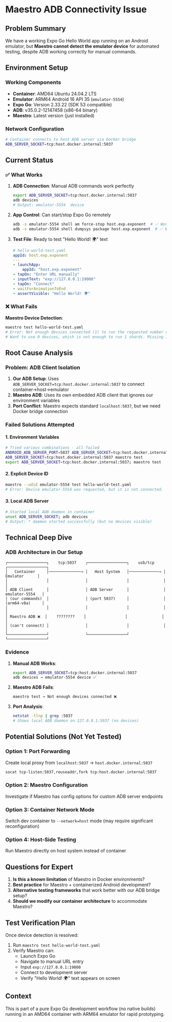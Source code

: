 # Maestro ADB Connectivity Issue

## Problem Summary

We have a working Expo Go Hello World app running on an Android emulator, but **Maestro cannot detect the emulator device** for automated testing, despite ADB working correctly for manual commands.

## Environment Setup

### Working Components
- **Container**: AMD64 Ubuntu 24.04.2 LTS 
- **Emulator**: ARM64 Android 16 API 35 (`emulator-5554`)
- **Expo Go**: Version 2.33.22 (SDK 53 compatible)
- **ADB**: v35.0.2-12147458 (x86-64 binary)
- **Maestro**: Latest version (just installed)

### Network Configuration
```bash
# Container connects to host ADB server via Docker bridge
ADB_SERVER_SOCKET=tcp:host.docker.internal:5037
```

## Current Status

### ✅ What Works
1. **ADB Connection**: Manual ADB commands work perfectly
   ```bash
   export ADB_SERVER_SOCKET=tcp:host.docker.internal:5037
   adb devices
   # Output: emulator-5554	device
   ```

2. **App Control**: Can start/stop Expo Go remotely
   ```bash
   adb -s emulator-5554 shell am force-stop host.exp.exponent  # ✅ Works
   adb -s emulator-5554 shell dumpsys package host.exp.exponent  # ✅ Works
   ```

3. **Test File**: Ready to test "Hello World! 🌍" text
   ```yaml
   # hello-world-test.yaml
   appId: host.exp.exponent
   ---
   - launchApp:
       appId: "host.exp.exponent"
   - tapOn: "Enter URL manually"
   - inputText: "exp://127.0.0.1:19000"
   - tapOn: "Connect"
   - waitForAnimationToEnd
   - assertVisible: "Hello World! 🌍"
   ```

### ❌ What Fails
**Maestro Device Detection**:
```bash
maestro test hello-world-test.yaml
# Error: Not enough devices connected (1) to run the requested number of shards (1).
# Want to use 0 devices, which is not enough to run 1 shards. Missing 1 device(s).
```

## Root Cause Analysis

### Problem: ADB Client Isolation
1. **Our ADB Setup**: Uses `ADB_SERVER_SOCKET=tcp:host.docker.internal:5037` to connect container→host→emulator
2. **Maestro ADB**: Uses its own embedded ADB client that ignores our environment variables
3. **Port Conflict**: Maestro expects standard `localhost:5037`, but we need Docker bridge connection

### Failed Solutions Attempted

#### 1. Environment Variables
```bash
# Tried various combinations - all failed
ANDROID_ADB_SERVER_PORT=5037 ADB_SERVER_SOCKET=tcp:host.docker.internal:5037 maestro test
ADB_SERVER_SOCKET=tcp:host.docker.internal:5037 maestro test  
export ADB_SERVER_SOCKET=tcp:host.docker.internal:5037; maestro test
```

#### 2. Explicit Device ID
```bash
maestro --udid emulator-5554 test hello-world-test.yaml
# Error: Device emulator-5554 was requested, but it is not connected.
```

#### 3. Local ADB Server
```bash
# Started local ADB daemon in container
unset ADB_SERVER_SOCKET; adb devices
# Output: * daemon started successfully (but no devices visible)
```

## Technical Deep Dive

### ADB Architecture in Our Setup
```
┌─────────────────┐    tcp:5037    ┌─────────────────┐    usb/tcp    ┌─────────────────┐
│   Container     │──────────────→ │   Host System   │─────────────→ │   Emulator      │
│                 │                │                 │               │                 │
│ ADB Client      │                │ ADB Server      │               │ emulator-5554   │
│ (our commands)  │                │ (port 5037)     │               │ (arm64-v8a)     │
│                 │                │                 │               │                 │
│ Maestro ADB ❌  │    ????????    │                 │               │                 │
│ (can't connect) │                │                 │               │                 │
└─────────────────┘                └─────────────────┘               └─────────────────┘
```

### Evidence
1. **Manual ADB Works**:
   ```bash
   export ADB_SERVER_SOCKET=tcp:host.docker.internal:5037
   adb devices → emulator-5554 device ✅
   ```

2. **Maestro ADB Fails**:
   ```bash
   maestro test → Not enough devices connected ❌
   ```

3. **Port Analysis**:
   ```bash
   netstat -tlnp | grep :5037
   # Shows local ADB daemon on 127.0.0.1:5037 (no devices)
   ```

## Potential Solutions (Not Yet Tested)

### Option 1: Port Forwarding
Create local proxy from `localhost:5037` → `host.docker.internal:5037`
```bash
socat tcp-listen:5037,reuseaddr,fork tcp:host.docker.internal:5037
```

### Option 2: Maestro Configuration
Investigate if Maestro has config options for custom ADB server endpoints

### Option 3: Container Network Mode
Switch dev container to `--network=host` mode (may require significant reconfiguration)

### Option 4: Host-Side Testing
Run Maestro directly on host system instead of container

## Questions for Expert

1. **Is this a known limitation** of Maestro in Docker environments?
2. **Best practice** for Maestro + containerized Android development?
3. **Alternative testing frameworks** that work better with our ADB bridge setup?
4. **Should we modify our container architecture** to accommodate Maestro?

## Test Verification Plan

Once device detection is resolved:
1. Run `maestro test hello-world-test.yaml`
2. Verify Maestro can:
   - Launch Expo Go
   - Navigate to manual URL entry
   - Input `exp://127.0.0.1:19000`
   - Connect to development server
   - Verify "Hello World! 🌍" text appears on screen

## Context
This is part of a pure Expo Go development workflow (no native builds) running in an AMD64 container with ARM64 emulator for rapid prototyping.